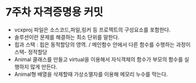 # 7주차 자격증명용 커밋
* vcxproj 파일은 소스코드,파일,링커 등 프로젝트의 구성요소를 포함한다.
* 솔루션이란 문제를 해결하는 최소 단위를 말한다.
* 힙과 스택 : 힙은 동적할당의 영역. / 메인함수 안에서 다른 함수를 수행하는 과정이 스택- 정적할당 
* Animal 클래스를 만들고  virtual을 이용해서 자식객체의 함수가 부모의 함수를 실행하지 많게 만든다.
* Animal형 배열을 삭제할때 가상소멸자를 이용해 메모리 누수를 막는다.
